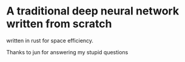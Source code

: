 # A traditional deep neural network written from scratch

written in rust for space efficiency.

Thanks to jun for answering my stupid questions